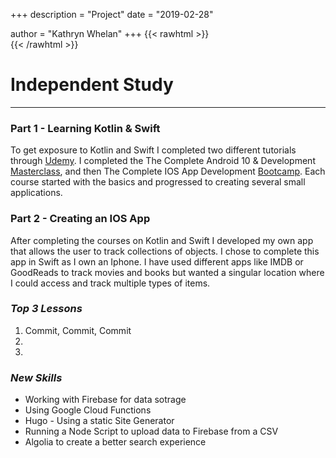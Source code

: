 +++
description = "Project"
date = "2019-02-28"

author = "Kathryn Whelan"
+++
{{< rawhtml >}}
<br />
{{< /rawhtml >}}
# Independent Study
*****

### Part 1 - Learning Kotlin & Swift
To get exposure to Kotlin and Swift I completed two different tutorials through [Udemy](https://www.udemy.com/). I completed the The Complete Android 10 & Development [Masterclass](https://www.udemy.com/course/android-kotlin-developer/), and then The Complete IOS App Development [Bootcamp](https://www.udemy.com/course/ios-13-app-development-bootcamp/).  Each course started with the basics and progressed to creating several small applications.

### Part 2 - Creating an IOS App
After completing the courses on Kotlin and Swift I developed my own app that allows the user to track collections of objects. I chose to complete this app in Swift as I own an Iphone. I have used different apps like IMDB or GoodReads to track movies and books but wanted a singular location where I could access and track multiple types of items.

### _Top 3 Lessons_
1. Commit, Commit, Commit
2.
3.


### _New Skills_
- Working with Firebase for data sotrage
- Using Google Cloud Functions
- Hugo - Using a static Site Generator
- Running a Node Script to upload data to Firebase from a CSV
- Algolia to create a better search experience
